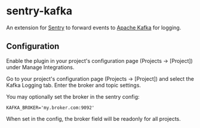 # sentry-kafka

An extension for [Sentry](https://github.com/getsentry/sentry) to forward events to [Apache Kafka](http://kafka.apache.org/) for logging.

## Configuration
Enable the plugin in your project's configuration page (Projects -> [Project]) under Manage Integrations.

Go to your project's configuration page (Projects -> [Project]) and select the Kafka Logging tab. Enter the broker and topic settings.

You may optionally set the broker in the sentry config:

    KAFKA_BROKER='my.broker.com:9092'

When set in the config, the broker field will be readonly for all projects.
